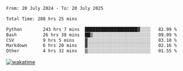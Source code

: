 <!--START_SECTION:waka-->

```txt
From: 20 July 2024 - To: 20 July 2025

Total Time: 288 hrs 25 mins

Python        243 hrs 7 mins  ████████████████████▓░░░░   82.99 %
Bash          26 hrs 38 mins  ██▒░░░░░░░░░░░░░░░░░░░░░░   09.09 %
CSV           9 hrs 5 mins    ▓░░░░░░░░░░░░░░░░░░░░░░░░   03.10 %
Markdown      6 hrs 20 mins   ▓░░░░░░░░░░░░░░░░░░░░░░░░   02.16 %
Other         4 hrs 32 mins   ▒░░░░░░░░░░░░░░░░░░░░░░░░   01.55 %
```

<!--END_SECTION:waka-->
[![wakatime](https://wakatime.com/badge/user/5f89a63a-5294-4958-ad30-2b3455e63f2a.svg)](https://wakatime.com/@5f89a63a-5294-4958-ad30-2b3455e63f2a)
